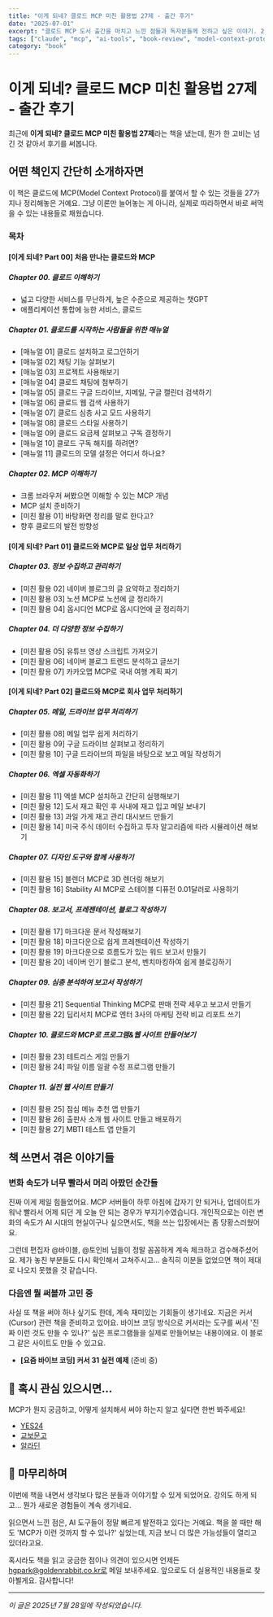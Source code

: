 ```yaml
---
title: "이게 되네? 클로드 MCP 미친 활용법 27제 - 출간 후기"
date: "2025-07-01"
excerpt: "클로드 MCP 도서 출간을 마치고 느낀 점들과 독자분들께 전하고 싶은 이야기. 27가지 실전 활용법과 책 쓰면서 겪은 이야기까지 솔직하게 정리해봤습니다."
tags: ["claude", "mcp", "ai-tools", "book-review", "model-context-protocol"]
category: "book"
---
```


# 이게 되네? 클로드 MCP 미친 활용법 27제 - 출간 후기

최근에 **이게 되네? 클로드 MCP 미친 활용법 27제**라는 책을 냈는데, 뭔가 한 고비는 넘긴 것 같아서 후기를 써봅니다.

## 어떤 책인지 간단히 소개하자면

이 책은 클로드에 MCP(Model Context Protocol)를 붙여서 할 수 있는 것들을 27가지나 정리해놓은 거예요. 그냥 이론만 늘어놓는 게 아니라, 실제로 따라하면서 바로 써먹을 수 있는 내용들로 채웠습니다. 

### 목차

#### [이게 되네? Part 00] 처음 만나는 클로드와 MCP

##### **Chapter 00. 클로드 이해하기**
  - 넓고 다양한 서비스를 무난하게, 높은 수준으로 제공하는 챗GPT
  - 애플리케이션 통합에 능한 서비스, 클로드

##### **Chapter 01. 클로드를 시작하는 사람들을 위한 매뉴얼**
  - [매뉴얼 01] 클로드 설치하고 로그인하기
  - [매뉴얼 02] 채팅 기능 살펴보기
  - [매뉴얼 03] 프로젝트 사용해보기
  - [매뉴얼 04] 클로드 채팅에 첨부하기
  - [매뉴얼 05] 클로드 구글 드라이브, 지메일, 구글 캘린더 검색하기
  - [매뉴얼 06] 클로드 웹 검색 사용하기
  - [매뉴얼 07] 클로드 심층 사고 모드 사용하기
  - [매뉴얼 08] 클로드 스타일 사용하기
  - [매뉴얼 09] 클로드 요금제 살펴보고 구독 결정하기
  - [매뉴얼 10] 클로드 구독 해지를 하려면?
  - [매뉴얼 11] 클로드의 모델 설정은 어디서 하나요?

##### **Chapter 02. MCP 이해하기**
  - 크롬 브라우저 써봤으면 이해할 수 있는 MCP 개념
  - MCP 설치 준비하기
  - [미친 활용 01] 바탕화면 정리를 말로 한다고?
  - 향후 클로드의 발전 방향성

#### [이게 되네? Part 01] 클로드와 MCP로 일상 업무 처리하기

##### **Chapter 03. 정보 수집하고 관리하기**
  - [미친 활용 02] 네이버 블로그의 글 요약하고 정리하기
  - [미친 활용 03] 노션 MCP로 노션에 글 정리하기
  - [미친 활용 04] 옵시디언 MCP로 옵시디언에 글 정리하기

##### **Chapter 04. 더 다양한 정보 수집하기**
  - [미친 활용 05] 유튜브 영상 스크립트 가져오기
  - [미친 활용 06] 네이버 블로그 트렌드 분석하고 글쓰기
  - [미친 활용 07] 카카오맵 MCP로 국내 여행 계획 짜기

#### [이게 되네? Part 02] 클로드와 MCP로 회사 업무 처리하기

##### **Chapter 05. 메일, 드라이브 업무 처리하기**
  - [미친 활용 08] 메일 업무 쉽게 처리하기
  - [미친 활용 09] 구글 드라이브 살펴보고 정리하기
  - [미친 활용 10] 구글 드라이브의 파일을 바탕으로 보고 메일 작성하기

##### **Chapter 06. 엑셀 자동화하기**
  - [미친 활용 11] 엑셀 MCP 설치하고 간단히 실행해보기
  - [미친 활용 12] 도서 재고 확인 후 사내에 재고 입고 메일 보내기
  - [미친 활용 13] 과일 가게 재고 관리 대시보드 만들기
  - [미친 활용 14] 미국 주식 데이터 수집하고 투자 알고리즘에 따라 시뮬레이션 해보기

##### **Chapter 07. 디자인 도구와 함께 사용하기**
  - [미친 활용 15] 블렌더 MCP로 3D 렌더링 해보기
  - [미친 활용 16] Stability AI MCP로 스테이블 디퓨전 0.01달러로 사용하기

##### **Chapter 08. 보고서, 프레젠테이션, 블로그 작성하기**
  - [미친 활용 17] 마크다운 문서 작성해보기
  - [미친 활용 18] 마크다운으로 쉽게 프레젠테이션 작성하기
  - [미친 활용 19] 마크다운으로 흐름도가 있는 워드 보고서 만들기
  - [미친 활용 20] 네이버 인기 블로그 분석, 벤치마킹하여 쉽게 블로깅하기

##### **Chapter 09. 심층 분석하여 보고서 작성하기**
  - [미친 활용 21] Sequential Thinking MCP로 판매 전략 세우고 보고서 만들기
  - [미친 활용 22] 딥리서치 MCP로 엔터 3사의 마케팅 전략 비교 리포트 쓰기

##### **Chapter 10. 클로드와 MCP로 프로그램&웹 사이트 만들어보기**
  - [미친 활용 23] 테트리스 게임 만들기
  - [미친 활용 24] 파일 이름 일괄 수정 프로그램 만들기

##### **Chapter 11. 실전 웹 사이트 만들기**
  - [미친 활용 25] 점심 메뉴 추천 앱 만들기
  - [미친 활용 26] 출판사 소개 웹 사이트 만들고 배포하기
  - [미친 활용 27] MBTI 테스트 앱 만들기

## 책 쓰면서 겪은 이야기들

### 변화 속도가 너무 빨라서 머리 아팠던 순간들

진짜 이게 제일 힘들었어요. MCP 서버들이 하루 아침에 갑자기 안 되거나, 업데이트가 워낙 빨라서 어제 되던 게 오늘 안 되는 경우가 부지기수였습니다. 개인적으로는 이런 변화의 속도가 AI 시대의 현실이구나 싶으면서도, 책을 쓰는 입장에서는 좀 당황스러웠어요.

그런데 편집자 @바이블, @토인비 님들이 정말 꼼꼼하게 계속 체크하고 검수해주셨어요. 제가 놓친 부분들도 다시 확인해서 고쳐주시고... 솔직히 이분들 없었으면 책이 제대로 나오지 못했을 것 같습니다.

### 다음엔 뭘 써볼까 고민 중

사실 또 책을 써야 하나 싶기도 한데, 계속 재미있는 기회들이 생기네요. 지금은 커서(Cursor) 관련 책을 준비하고 있어요. 바이브 코딩 방식으로 커서라는 도구를 써서 '진짜 이런 것도 만들 수 있나?' 싶은 프로그램들을 실제로 만들어보는 내용이에요. 이 블로그 같은 사이트도 만들 수 있고요.

- **[요즘 바이브 코딩] 커서 31 실전 예제** (준비 중)

## 📖 혹시 관심 있으시면...

MCP가 뭔지 궁금하고, 어떻게 설치해서 써야 하는지 알고 싶다면 한번 봐주세요!

- [YES24](https://www.yes24.com/product/goods/147957269)
- [교보문고](https://product.kyobobook.co.kr/detail/S000216878225)
- [알라딘](https://www.aladin.co.kr/shop/wproduct.aspx?ItemId=366531111)

## 🙏 마무리하며

이번에 책을 내면서 생각보다 많은 분들과 이야기할 수 있게 되었어요. 강의도 하게 되고... 뭔가 새로운 경험들이 계속 생기네요.

읽으면서 느낀 점은, AI 도구들이 정말 빠르게 발전하고 있다는 거예요. 책을 쓸 때만 해도 'MCP가 이런 것까지 할 수 있나?' 싶었는데, 지금 보니 더 많은 가능성들이 열리고 있더라고요.

혹시라도 책을 읽고 궁금한 점이나 의견이 있으시면 언제든 hgpark@goldenrabbit.co.kr로 메일 보내주세요. 앞으로도 더 실용적인 내용들로 찾아뵐게요. 감사합니다!

---
*이 글은 2025년 7월 28일에 작성되었습니다.*